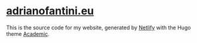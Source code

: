 # [adrianofantini.eu](https://adrianofantini.eu)

This is the source code for my website, generated by [Netlify](https://app.netlify.com/) with the Hugo theme [Academic](https://github.com/wowchemy/starter-hugo-academic).
